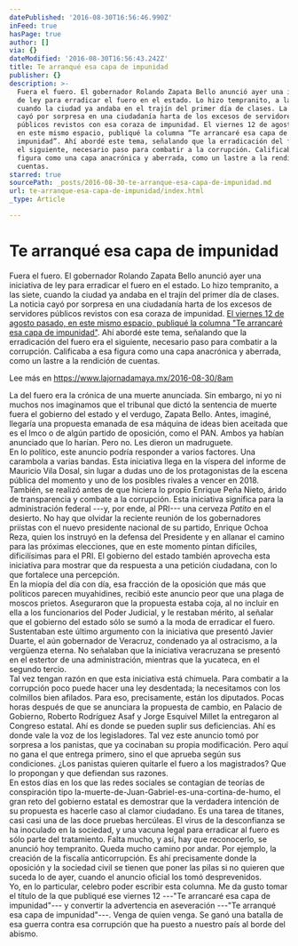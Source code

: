 ```yaml
---
datePublished: '2016-08-30T16:56:46.990Z'
inFeed: true
hasPage: true
author: []
via: {}
dateModified: '2016-08-30T16:56:43.242Z'
title: Te arranqué esa capa de impunidad
publisher: {}
description: >-
  Fuera el fuero. El gobernador Rolando Zapata Bello anunció ayer una iniciativa
  de ley para erradicar el fuero en el estado. Lo hizo tempranito, a las siete,
  cuando la ciudad ya andaba en el trajín del primer día de clases. La noticia
  cayó por sorpresa en una ciudadanía harta de los excesos de servidores
  públicos revistos con esa coraza de impunidad. El viernes 12 de agosto pasado,
  en este mismo espacio, publiqué la columna “Te arrancaré esa capa de
  impunidad”. Ahí abordé este tema, señalando que la erradicación del fuero era
  el siguiente, necesario paso para combatir a la corrupción. Calificaba a esa
  figura como una capa anacrónica y aberrada, como un lastre a la rendición de
  cuentas.
starred: true
sourcePath: _posts/2016-08-30-te-arranque-esa-capa-de-impunidad.md
url: te-arranque-esa-capa-de-impunidad/index.html
_type: Article

---
```

# Te arranqué esa capa de impunidad

Fuera el fuero. El gobernador Rolando Zapata Bello anunció ayer una iniciativa de ley para erradicar el fuero en el estado. Lo hizo tempranito, a las siete, cuando la ciudad ya andaba en el trajín del primer día de clases. La noticia cayó por sorpresa en una ciudadanía harta de los excesos de servidores públicos revistos con esa coraza de impunidad. [El viernes 12 de agosto pasado, en este mismo espacio, publiqué la columna "Te arrancaré esa capa de impunidad"][0]. Ahí abordé este tema, señalando que la erradicación del fuero era el siguiente, necesario paso para combatir a la corrupción. Calificaba a esa figura como una capa anacrónica y aberrada, como un lastre a la rendición de cuentas.

Lee más en https://www.lajornadamaya.mx/2016-08-30/8am

La del fuero era la crónica de una muerte anunciada. Sin embargo, ni yo ni muchos nos imaginamos que el tribunal que dictó la sentencia de muerte fuera el gobierno del estado y el verdugo, Zapata Bello. Antes, imaginé, llegaría una propuesta emanada de esa máquina de ideas bien aceitada que es el Imco o de algún partido de oposición, como el PAN. Ambos ya habían anunciado que lo harían. Pero no. Les dieron un madruguete.  
En lo político, este anuncio podría responder a varios factores. Una carambola a varias bandas. Esta iniciativa llega en la víspera del informe de Mauricio Vila Dosal, sin lugar a dudas uno de los protagonistas de la escena pública del momento y uno de los posibles rivales a vencer en 2018\.  
También, se realizó antes de que hiciera lo propio Enrique Peña Nieto, árido de transparencia y combate a la corrupción. Esta iniciativa significa para la administración federal ---y, por ende, al PRI--- una cerveza _Patito_ en el desierto. No hay que olvidar la reciente reunión de los gobernadores priístas con el nuevo presidente nacional de su partido, Enrique Ochoa Reza, quien los instruyó en la defensa del Presidente y en allanar el camino para las próximas elecciones, que en este momento pintan difíciles, dificilísimas para el PRI. El gobierno del estado también aprovecha esta iniciativa para mostrar que da respuesta a una petición ciudadana, con lo que fortalece una percepción.  
En la miopía del día con día, esa fracción de la oposición que más que políticos parecen muyahidines, recibió este anuncio peor que una plaga de moscos prietos. Aseguraron que la propuesta estaba coja, al no incluir en ella a los funcionarios del Poder Judicial, y le restaban mérito, al señalar que el gobierno del estado sólo se sumó a la moda de erradicar el fuero. Sustentaban este último argumento con la iniciativa que presentó Javier Duarte, el aún gobernador de Veracruz, condenado ya al ostracismo, a la vergüenza eterna. No señalaban que la iniciativa veracruzana se presentó en el estertor de una administración, mientras que la yucateca, en el segundo tercio.   
Tal vez tengan razón en que esta iniciativa está chimuela. Para combatir a la corrupción poco puede hacer una ley desdentada; la necesitamos con los colmillos bien afilados. Para eso, precisamente, están los diputados. Pocas horas después de que se anunciara la propuesta de cambio, en Palacio de Gobierno, Roberto Rodríguez Asaf y Jorge Esquivel Millet la entregaron al Congreso estatal. Ahí es donde se pueden suplir sus deficiencias. Ahí es donde vale la voz de los legisladores. Tal vez este anuncio tomó por sorpresa a los panistas, que ya cocinaban su propia modificación. Pero aquí no gana el que entrega primero, sino el que aprueba según sus condiciones. ¿Los panistas quieren quitarle el fuero a los magistrados? Que lo propongan y que defiendan sus razones.  
En estos días en los que las redes sociales se contagian de teorías de conspiración tipo la-muerte-de-Juan-Gabriel-es-una-cortina-de-humo, el gran reto del gobierno estatal es demostrar que la verdadera intención de su propuesta es hacerle caso al clamor ciudadano. Es una tarea de titanes, casi casi una de las doce pruebas hercúleas. El virus de la desconfianza se ha inoculado en la sociedad, y una vacuna legal para erradicar al fuero es sólo parte del tratamiento. Falta mucho, y así, hay que reconocerlo, se anunció hoy tempranito. Queda mucho camino por andar. Por ejemplo, la creación de la fiscalía anticorrupción. Es ahí precisamente donde la oposición y la sociedad civil se tienen que poner las pilas si no quieren que suceda lo de ayer, cuando el anuncio oficial los tomó desprevenidos.  
Yo, en lo particular, celebro poder escribir esta columna. Me da gusto tomar el título de la que publiqué ese viernes 12 ---"Te arrancaré esa capa de impunidad"--- y convertir la advertencia en aseveración ---"Te arranqué esa capa de impunidad"---. Venga de quien venga. Se ganó una batalla de esa guerra contra esa corrupción que ha puesto a nuestro país al borde del abismo.

[0]: https://www.lajornadamaya.mx/2016-08-12/Reporte-8AM